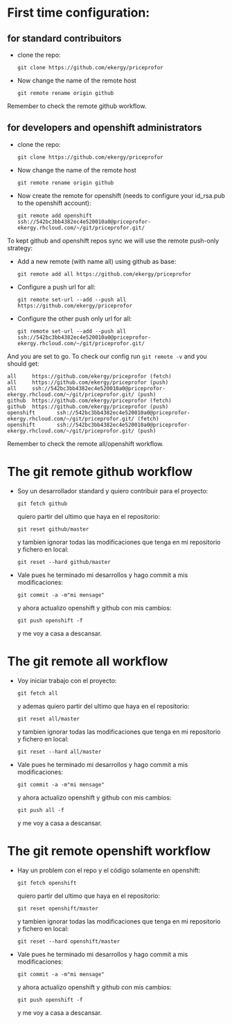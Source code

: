# First time configuration:

## for standard contribuitors

* clone the repo:
  ``` 
  git clone https://github.com/ekergy/priceprofor 
  ```

* Now change the name of the remote host
  ```
  git remote rename origin github
  ```
Remember to check the remote github workflow.

## for developers and openshift administrators

* clone the repo:
  ``` 
  git clone https://github.com/ekergy/priceprofor 
  ```

* Now change the name of the remote host
  ```
  git remote rename origin github
  ```

* Now create the remote for openshift (needs to configure your id_rsa.pub to the openshift account):
  ```
  git remote add openshift ssh://542bc3bb4382ec4e520010a0@priceprofor-ekergy.rhcloud.com/~/git/priceprofor.git/
  ```

To kept github and openshift repos sync we will use the remote push-only strategy:

* Add a new remote (with name all) using github as base:
  ```
  git remote add all https://github.com/ekergy/priceprofor
  ```

* Configure a push url for all:
  ```
  git remote set-url --add --push all https://github.com/ekergy/priceprofor
  ```

* Configure the other push only url for all:
  ```
  git remote set-url --add --push all ssh://542bc3bb4382ec4e520010a0@priceprofor-ekergy.rhcloud.com/~/git/priceprofor.git/
  ```

And you are set to go. To check our config run ``` git remote -v ``` and you should get:
```
all     https://github.com/ekergy/priceprofor (fetch)
all     https://github.com/ekergy/priceprofor (push)
all     ssh://542bc3bb4382ec4e520010a0@priceprofor-ekergy.rhcloud.com/~/git/priceprofor.git/ (push)
github  https://github.com/ekergy/priceprofor (fetch)
github  https://github.com/ekergy/priceprofor (push)
openshift       ssh://542bc3bb4382ec4e520010a0@priceprofor-ekergy.rhcloud.com/~/git/priceprofor.git/ (fetch)
openshift       ssh://542bc3bb4382ec4e520010a0@priceprofor-ekergy.rhcloud.com/~/git/priceprofor.git/ (push)
```

Remember to check the remote all/openshift workflow.

# The git remote github workflow

* Soy un desarrollador standard y quiero contribuir para el proyecto:
  ```
  git fetch github
  ```
  quiero partir del ultimo que haya en el repositorio:
  ```
  git reset github/master
  ```
  y tambien ignorar todas las modificaciones que tenga en mi repositorio y fichero en local:
  ```
  git reset --hard github/master
  ```
* Vale pues he terminado mi desarrollos y hago commit a mis modificaciones:
  ```
  git commit -a -m"mi mensage"
  ```
  y ahora actualizo openshift y github con mis cambios:
  ```
  git push openshift -f
  ```
  y me voy a casa a descansar.

# The git remote all workflow

* Voy iniciar trabajo con el proyecto:
  ```
  git fetch all
  ```
  y ademas quiero partir del ultimo que haya en el repositorio:
  ```
  git reset all/master
  ```
  y tambien ignorar todas las modificaciones que tenga en mi repositorio y fichero en local:
  ```
  git reset --hard all/master
  ```
* Vale pues he terminado mi desarrollos y hago commit a mis modificaciones:
  ```
  git commit -a -m"mi mensage"
  ```
  y ahora actualizo openshift y github con mis cambios:
  ```
  git push all -f
  ```
  y me voy a casa a descansar.

# The git remote openshift workflow

* Hay un problem con el repo y el código solamente en openshift:
  ```
  git fetch openshift
  ```
  quiero partir del ultimo que haya en el repositorio:
  ```
  git reset openshift/master
  ```
  y tambien ignorar todas las modificaciones que tenga en mi repositorio y fichero en local:
  ```
  git reset --hard openshift/master
  ```
* Vale pues he terminado mi desarrollos y hago commit a mis modificaciones:
  ```
  git commit -a -m"mi mensage"
  ```
  y ahora actualizo openshift y github con mis cambios:
  ```
  git push openshift -f
  ```
  y me voy a casa a descansar.